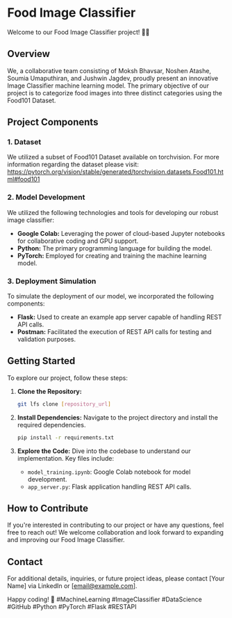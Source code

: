# Food Image Classifier

Welcome to our Food Image Classifier project! 🍲📸

## Overview

We, a collaborative team consisting of Moksh Bhavsar, Noshen Atashe, Soumia Umaputhiran, and Jushwin Jagdev, proudly present an innovative Image Classifier machine learning model. The primary objective of our project is to categorize food images into three distinct categories using the Food101 Dataset.

## Project Components

### 1. Dataset
We utilized a subset of Food101 Dataset available on torchvision. For more information regarding the dataset please visit: https://pytorch.org/vision/stable/generated/torchvision.datasets.Food101.html#food101

### 2. Model Development

We utilized the following technologies and tools for developing our robust image classifier:

- **Google Colab:** Leveraging the power of cloud-based Jupyter notebooks for collaborative coding and GPU support.
- **Python:** The primary programming language for building the model.
- **PyTorch:** Employed for creating and training the machine learning model.

### 3. Deployment Simulation

To simulate the deployment of our model, we incorporated the following components:

- **Flask:** Used to create an example app server capable of handling REST API calls.
- **Postman:** Facilitated the execution of REST API calls for testing and validation purposes.

## Getting Started

To explore our project, follow these steps:

1. **Clone the Repository:**
   ```bash
   git lfs clone [repository_url]
   ```

2. **Install Dependencies:**
   Navigate to the project directory and install the required dependencies.
   ```bash
   pip install -r requirements.txt
   ```

3. **Explore the Code:**
   Dive into the codebase to understand our implementation. Key files include:
   - `model_training.ipynb`: Google Colab notebook for model development.
   - `app_server.py`: Flask application handling REST API calls.

## How to Contribute

If you're interested in contributing to our project or have any questions, feel free to reach out! We welcome collaboration and look forward to expanding and improving our Food Image Classifier.

## Contact

For additional details, inquiries, or future project ideas, please contact [Your Name] via LinkedIn or [email@example.com].

Happy coding! 🚀 #MachineLearning #ImageClassifier #DataScience #GitHub #Python #PyTorch #Flask #RESTAPI